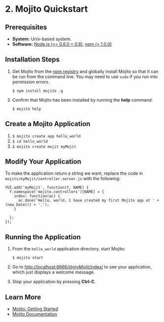# 2. Mojito Quickstart #

## Prerequisites ##

- **System:** Unix-based system.
- **Software:** [Node.js (>= 0.6.0 < 0.8)](http://nodejs.org/), [npm (> 1.0.0)](http://npmjs.org/)


## Installation Steps ##

1. Get Mojito from the [npm registry](https://npmjs.org/doc/registry.html) and globally install 
   Mojito so that it can be run from the command line. You may need to use `sudo` if you run into permission errors.
  

   `$ npm install mojito -g`
2. Confirm that Mojito has been installed by running the **help** command.

   `$ mojito help`

## Create a Mojito Application  ##

1. `$ mojito create app hello_world`
1. `$ cd hello_world`
1. `$ mojito create mojit myMojit`

## Modify Your Application ##

To make the application return a string we want, replace the code in 
`mojits/myMojit/controller.server.js` with the following:


    YUI.add('myMojit', function(Y, NAME) {
      Y.namespace('mojito.controllers')[NAME] = {
        index: function(ac) {
          ac.done('Hello, world. I have created my first Mojito app at ' + (new Date()) + '.');
        }

      };
    });


## Running the Application ##

1. From the `hello_world` application directory, start Mojito:

   `$ mojito start`

1. Go to [http://localhost:8666/@myMojit/index/](http://localhost:8666/@myMojit/index) to see your application, which
   just displays a welcome message.

1. Stop your application by pressing **Ctrl-C**.

## Learn More ##

* [Mojito: Getting Started](http://developer.yahoo.com/cocktails/mojito/docs/getting_started/)
* [Mojito Documentation](http://developer.yahoo.com/cocktails/mojito/docs/)

